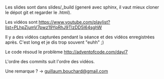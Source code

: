 Les slides sont dans slides/_build (generé avec sphinx, il vaut mieux cloner le dépot git et regarder le .html).

Les vidéos sont https://www.youtube.com/playlist?list=PLhpZjumV7pwz19YpRhJ9TlzDD5I64sghW

Il y a des vidéos capturées pendant la séance et des vidéos enregistrées après. C'est long et je dis trop souvent "euhh" ;)


Le code résoud le problème http://adventofcode.com/day/7

L'ordre des commits suit l'ordre des vidéos.

Une remarque ? -> guillaum.bouchard@gmail.com
